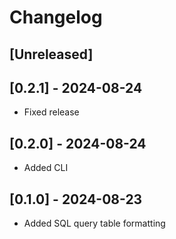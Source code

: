 # Changelog

## [Unreleased]

## [0.2.1] - 2024-08-24

- Fixed release

## [0.2.0] - 2024-08-24

- Added CLI

## [0.1.0] - 2024-08-23

- Added SQL query table formatting
